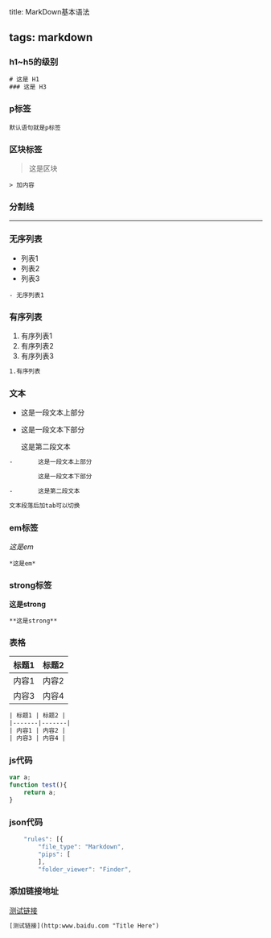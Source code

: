 title: MarkDown基本语法

tags: markdown
--------------

### h1~h5的级别

```html
# 这是 H1
### 这是 H3
```

### p标签

```
默认语句就是p标签
```

<!-- more -->

### 区块标签

> 这是区块

```
> 加内容
```

### 分割线

---

### 无序列表

-	列表1
-	列表2
-	列表3

```
- 无序列表1
```

### 有序列表

1.	有序列表1
2.	有序列表2
3.	有序列表3

```html
1.有序列表
```

### 文本

-	这是一段文本上部分

-	这是一段文本下部分

	这是第二段文本

```html
-		这是一段文本上部分

		这是一段文本下部分

-		这是第二段文本

文本段落后加tab可以切换
```

### em标签

*这是em*

```
*这是em*
```

### strong标签

**这是strong**

```
**这是strong**
```

### 表格

| 标题1 | 标题2 |
|-------|-------|
| 内容1 | 内容2 |
| 内容3 | 内容4 |

```html
| 标题1 | 标题2 |
|-------|-------|
| 内容1 | 内容2 |
| 内容3 | 内容4 |
```

### js代码

```javascript
var a;
function test(){
	return a;
}
```

### json代码

```javascript
	"rules": [{
	    "file_type": "Markdown",
	    "pips": [
	    ],
	    "folder_viewer": "Finder",
```

### 添加链接地址

[测试链接](http:www.baidu.com)

```html
[测试链接](http:www.baidu.com "Title Here")
```
